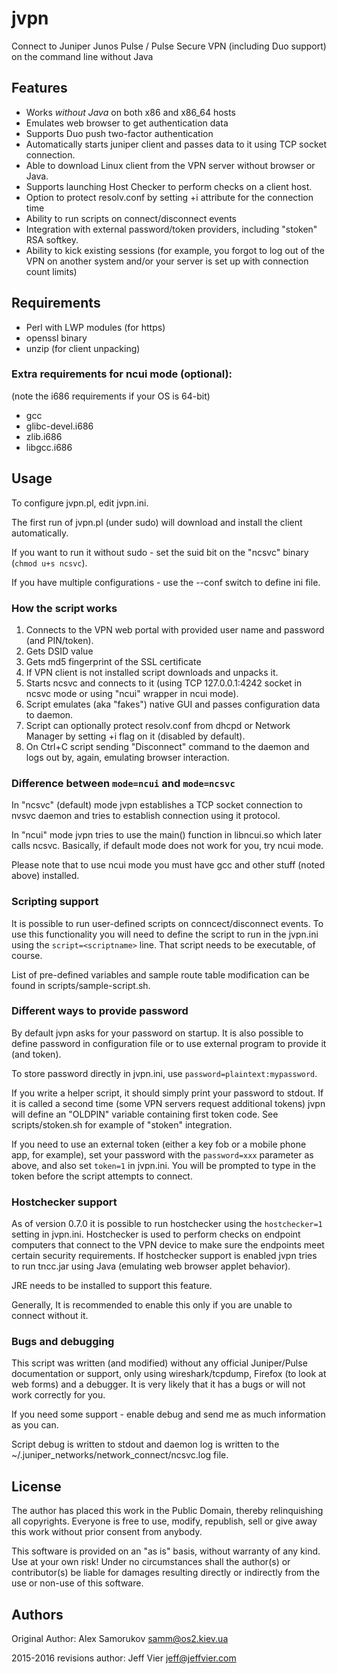 jvpn
====
Connect to Juniper Junos Pulse / Pulse Secure VPN (including Duo support) on the command line without Java

## Features
 * Works *without Java* on both x86 and x86_64 hosts
 * Emulates web browser to get authentication data
 * Supports Duo push two-factor authentication
 * Automatically starts juniper client and passes data to it using TCP socket
    connection.
 * Able to download Linux client from the VPN server without browser or
    Java.
 * Supports launching Host Checker to perform checks on a client host.
 * Option to protect resolv.conf by setting +i attribute for the connection time
 * Ability to run scripts on connect/disconnect events
 * Integration with external password/token providers, including "stoken" RSA
    softkey.
 * Ability to kick existing sessions (for example, you forgot to log out of the
    VPN on another system and/or your server is set up with connection count limits)

## Requirements
 * Perl with LWP modules (for https)
 * openssl binary
 * unzip (for client unpacking)

### Extra requirements for ncui mode (optional):
 (note the i686 requirements if your OS is 64-bit)
 * gcc
 * glibc-devel.i686
 * zlib.i686
 * libgcc.i686

## Usage
To configure jvpn.pl, edit jvpn.ini.

The first run of jvpn.pl (under sudo) will download and install the client automatically.

If you want to run it without sudo - set the suid bit on the "ncsvc" binary (`chmod u+s ncsvc`).

If you have multiple configurations - use the --conf switch to define ini file.

### How the script works
 1. Connects to the VPN web portal with provided user name and password (and PIN/token).
 2. Gets DSID value
 3. Gets md5 fingerprint of the SSL certificate
 4. If VPN client is not installed script downloads and unpacks it.
 5. Starts ncsvc and connects to it (using TCP 127.0.0.1:4242
    socket in ncsvc mode or using "ncui" wrapper in ncui mode).
 6. Script emulates (aka "fakes") native GUI and passes configuration data to daemon.
 7. Script can optionally protect resolv.conf from dhcpd or Network Manager by
    setting +i flag on it (disabled by default).
 8. On Ctrl+C script sending "Disconnect" command to the daemon and logs out
    by, again, emulating browser interaction.

### Difference between `mode=ncui` and `mode=ncsvc`
In "ncsvc" (default) mode jvpn establishes a TCP socket connection to nvsvc daemon and tries to establish connection using it protocol.

In "ncui" mode jvpn tries to use the main() function in libncui.so which later calls ncsvc. Basically, if default mode does not work for you, try ncui mode.

Please note that to use ncui mode you must have gcc and other stuff (noted above) installed.

### Scripting support
It is possible to run user-defined scripts on conncect/disconnect events. To
use this functionality you will need to define the script to run in the jvpn.ini
using the `script=<scriptname>` line. That script needs to be executable, of course.

List of pre-defined variables and sample route table modification can be found
in scripts/sample-script.sh.

### Different ways to provide password
By default jvpn asks for your password on startup. It is also possible to define
password in configuration file or to use external program to provide it (and
token).

To store password directly in jvpn.ini, use `password=plaintext:mypassword`.

If you write a helper script, it should simply print your password to stdout. If it is called a second time (some VPN servers request additional tokens) jvpn will define an "OLDPIN" variable containing first token code. See scripts/stoken.sh for example of "stoken" integration.

If you need to use an external token (either a key fob or a mobile phone app,
for example), set your password with the `password=xxx` parameter as above, and also set `token=1` in jvpn.ini.  You will be prompted to type in the token before the script attempts to connect.

### Hostchecker support
As of version 0.7.0 it is possible to run hostchecker using the `hostchecker=1` setting
in jvpn.ini. Hostchecker is used to perform checks on endpoint computers that
connect to the VPN device to make sure the endpoints meet certain security
requirements. If hostchecker support is enabled jvpn tries to run tncc.jar using
Java (emulating web browser applet behavior).

JRE needs to be installed to support this feature.

Generally, It is recommended to enable this only if you are unable to connect without it.

### Bugs and debugging
This script was written (and modified) without any official Juniper/Pulse documentation or support, only using wireshark/tcpdump, Firefox (to look at web forms) and a debugger. It is very likely that it has a bugs or will not work correctly for you.

If you need some support - enable debug and send me as much information as you can.

Script debug is written to stdout and daemon log is written to the
~/.juniper_networks/network_connect/ncsvc.log file.

## License
The author has placed this work in the Public Domain, thereby relinquishing
all copyrights. Everyone is free to use, modify, republish, sell or give away
this work without prior consent from anybody.

This software is provided on an "as is" basis, without warranty of any
kind. Use at your own risk! Under no circumstances shall the author(s) or
contributor(s) be liable for damages resulting directly or indirectly from
the use or non-use of this software.

## Authors
Original Author: Alex Samorukov <samm@os2.kiev.ua>

2015-2016 revisions author: Jeff Vier <jeff@jeffvier.com>
